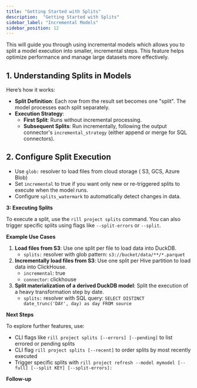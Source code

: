 ```yaml
---
title: "Getting Started with Splits"
description:  "Getting Started with Splits"
sidebar_label: "Incremental Models"
sidebar_position: 12
---
```

This  will guide you through using incremental models which allows you to split a model execution into smaller, incremental steps. This feature helps optimize performance and manage large datasets more effectively.

## 1. Understanding Splits in Models

Here’s how it works:

- **Split Definition**: Each row from the result set becomes one "split". The model processes each split separately.
- **Execution Strategy**:
  - **First Split**: Runs without incremental processing.
  - **Subsequent Splits**: Run incrementally, following the output connector's `incremental_strategy` (either append or merge for SQL connectors).

## 2. Configure Split Execution

* Use `glob:` resolver to load files from cloud storage ( S3, GCS, Azure Blob)
* Set `incremental` to true if you want only new or re-triggered splits to execute when the model runs.
* Configure `splits_watermark` to automatically detect changes in data.

**3: Executing Splits**

To execute a split, use the `rill project splits` command. You can also trigger specific splits using flags like `--split-errors` or `--split`.

**Example Use Cases**

1. **Load files from S3**: Use one split per file to load data into DuckDB.
    * `splits:` resolver with glob pattern: `s3://bucket/data/**/*.parquet`
2. **Incrementally load files from S3**: Use one split per Hive partition to load data into ClickHouse.
    * `incremental`: true
    * `connector`: clickhouse
3. **Split materialization of a derived DuckDB model**: Split the execution of a heavy transformation step by date.
    * `splits:` resolver with SQL query: `SELECT DISTINCT date_trunc('DAY', day) as day FROM source`

**Next Steps**

To explore further features, use:

* CLI flags like `rill project splits [--errors] [--pending]` to list errored or pending splits
* CLI flag `rill project splits [--recent]` to order splits by most recently executed
* Trigger specific splits with `rill project refresh --model mymodel [--full] [--split KEY] [--split-errors]:`

**Follow-up**
